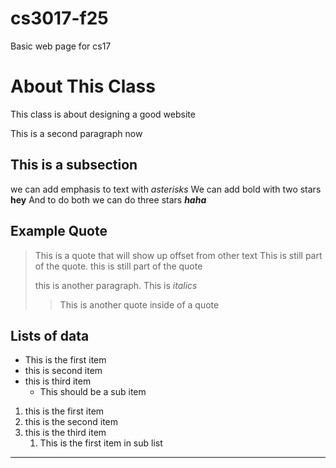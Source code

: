 # cs3017-f25
Basic web page for cs17

# About This Class
This class is about designing a good website 

This is a second paragraph now 

## This is a subsection 
we can add emphasis to text with *asterisks*
We can add bold with two stars **hey**
And to do both we can do three stars ***haha***

## Example Quote
> This is a quote that will show up offset from other text
> This is still part of the quote.
> this is still part of the quote
>
> this is another paragraph. This is *italics*
>
> > This is another quote inside of a quote

## Lists of data 

+ This is the first item
+ this is second item
+ this is third item
  + This should be a sub item
 
1. this is the first item
2. this is the second item
3. this is the third item
    1. This is the first item in sub list

---
